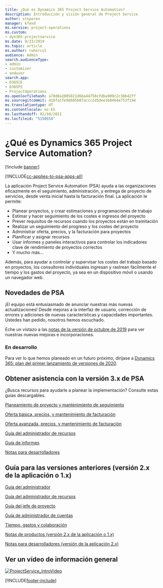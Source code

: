 ```yaml
---
title: ¿Qué es Dynamics 365 Project Service Automation?
description: Introducción y visión general de Project Service
author: stsporen
manager: kfend
ms.service: project-operations
ms.custom:
- dyn365-projectservice
ms.date: 9/23/2019
ms.topic: article
ms.author: ruhercul
audience: Admin
search.audienceType:
- admin
- customizer
- enduser
search.app:
- D365CE
- D365PS
- ProjectOperations
ms.openlocfilehash: a78d8a2085821d6ba44750cfdba909c2c38b42ff
ms.sourcegitcommit: 418fa1fe9d605b8faccc2d5dee1b04b4e753f194
ms.translationtype: HT
ms.contentlocale: es-ES
ms.lasthandoff: 02/10/2021
ms.locfileid: "5150554"
---
```

# <a name="what-is-dynamics-365-project-service-automation"></a>¿Qué es Dynamics 365 Project Service Automation?

[!include [banner](../includes/psa-now-project-operations.md)]

[!INCLUDE[cc-applies-to-psa-apps-all](../includes/cc-applies-to-psa-apps-all.md)]

La aplicación Project Service Automation (PSA) ayuda a las organizaciones eficazmente en el seguimiento, administración, y entrega de proyecto de servicios, desde venta inicial hasta la facturación final. La aplicación le permite:

- Planear proyectos, y crear estimaciones y programaciones de trabajo
- Estimar y hacer seguimiento de los costes e ingresos del proyecto
- Prever requisitos de recursos cuando los proyectos están en tramitación
- Realizar un seguimiento del progreso y los costes del proyecto
- Administrar oferta, precios, y la facturación para proyectos
- Planificar y asignar recursos
- Usar informes y paneles interactivos para controlar los indicadores clave de rendimiento de proyectos correctos
- Y mucho más...

Además, para ayudar a controlar y supervisar los costes del trabajo basado en proyectos, los consultores individuales ingresan y rastrean fácilmente el tiempo y los gastos del proyecto, ya sea en un dispositivo móvil o usando un navegador web.

## <a name="whats-new-in-psa"></a>Novedades de PSA
¡El equipo está entusiasmado de anunciar nuestras más nuevas actualizaciones! Desde mejoras a la interfaz de usuario, corrección de errores y adiciones de nuevas características y capacidades importantes. Ustedes han pedido, nosotros hemos escuchado.

Eche un vistazo a las [notas de la versión de octubre de 2019](https://docs.microsoft.com/dynamics365-release-plan/2019wave2/index) para ver nuestras nuevas mejoras e incorporaciones.

### <a name="in-development"></a>En desarrollo
Para ver lo que hemos planeado en un futuro próximo, diríjase a [Dynamics 365: plan del primer lanzamiento de versiones de 2020](https://docs.microsoft.com/dynamics365-release-plan/2020wave1/index).

## <a name="get-help-with-psa-version-3x"></a>Obtener asistencia con la versión 3.x de PSA
¿Busca recursos para ayudarle a planear la implementación? Consulte estas guías descargables.

 [Planeamiento de proyecto y mantenimiento de seguimiento](../psa/implementation-guides/project-planning-tracking.md)

 [Oferta básica, precios, y mantenimiento de facturación](../psa/implementation-guides/begin-quoting-pricing-billing.md)

 [Oferta avanzada, precios, y mantenimiento de facturación](../psa/implementation-guides/adv-quoting-pricing-billing.md)

 [Guía del administrador de recursos](../psa/implementation-guides/resource-management-guide.md)

 [Guía de informes](../psa/implementation-guides/reporting-guide.md)

 [Notas para desarrolladores](../psa/developer-guides/overview-dev-notes-v3.x.md)

## <a name="guidance-for-earlier-versions-app-version-2x-or-1x"></a>Guía para las versiones anteriores (versión 2.x de la aplicación o 1.x)
 [Guía del administrador](../psa/admin-guide.md)

 [Guía del administrador de recursos](../psa/resource-manager-guide.md)

 [Guía del jefe de proyecto](../psa/project-manager-guide.md)

 [Guía de administrador de cuentas](../psa/account-manager-guide.md)

 [Tiempo, gastos y colaboración](../psa/time-expense-collaboration-guide.md)

 [Notas de productos (versión 2.x de la aplicación o 1.x)](../psa/white-papers.md)

 [Notas para desarrolladores (versión de la aplicación 2.x)](../psa/developer-guides/add-custom-qoi-forms-v2.x.md)

 ## <a name="watch-a-2-minute-overview-video"></a>Ver un vídeo de información general
 <a name="heroArea"></a> [![ProjectService_IntroVideo](../psa/media/project-service-intro-video.png "ProjectService_IntroVideo")](https://go.microsoft.com/fwlink/p/?LinkId=799457)




[!INCLUDE[footer-include](../includes/footer-banner.md)]